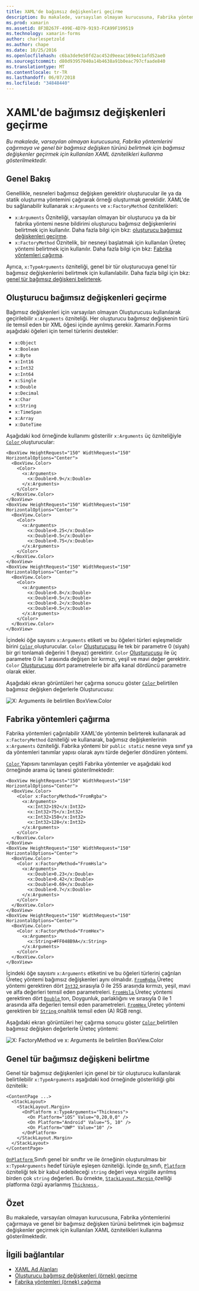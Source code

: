 ```yaml
---
title: XAML'de bağımsız değişkenleri geçirme
description: Bu makalede, varsayılan olmayan kurucusuna, Fabrika yöntemlerini çağırmaya ve genel bir bağımsız değişken türünü belirtmek için bağımsız değişkenler geçirmek için kullanılan XAML öznitelikleri kullanma gösterilmektedir.
ms.prod: xamarin
ms.assetid: 8F3B267F-499E-4D79-9193-FCA99F199519
ms.technology: xamarin-forms
author: charlespetzold
ms.author: chape
ms.date: 10/25/2016
ms.openlocfilehash: c6ba3de9e50fd2ac452d9eeac169e4c1afd52ae0
ms.sourcegitcommit: d80d93957040a14b4638a91b0eac797cfaade840
ms.translationtype: MT
ms.contentlocale: tr-TR
ms.lasthandoff: 06/07/2018
ms.locfileid: "34848440"
---
```

# <a name="passing-arguments-in-xaml"></a>XAML'de bağımsız değişkenleri geçirme

_Bu makalede, varsayılan olmayan kurucusuna, Fabrika yöntemlerini çağırmaya ve genel bir bağımsız değişken türünü belirtmek için bağımsız değişkenler geçirmek için kullanılan XAML öznitelikleri kullanma gösterilmektedir._

## <a name="overview"></a>Genel Bakış

Genellikle, nesneleri bağımsız değişken gerektirir oluşturucular ile ya da statik oluşturma yöntemini çağırarak örneği oluşturmak gereklidir. XAML'de bu sağlanabilir kullanarak `x:Arguments` ve `x:FactoryMethod` öznitelikleri:

- `x:Arguments` Özniteliği, varsayılan olmayan bir oluşturucu ya da bir fabrika yöntemi nesne bildirimi oluşturucu bağımsız değişkenlerini belirtmek için kullanılır. Daha fazla bilgi için bkz: [oluşturucu bağımsız değişkenleri geçirme](#constructor_arguments).
- `x:FactoryMethod` Öznitelik, bir nesneyi başlatmak için kullanılan Üreteç yöntemi belirtmek için kullanılır. Daha fazla bilgi için bkz: [Fabrika yöntemleri çağırma](#factory_methods).

Ayrıca, `x:TypeArguments` özniteliği, genel bir tür oluşturucuya genel tür bağımsız değişkenlerini belirtmek için kullanılabilir. Daha fazla bilgi için bkz: [genel tür bağımsız değişkeni belirterek](#generic_type_arguments).

<a name="constructor_arguments" />

## <a name="passing-constructor-arguments"></a>Oluşturucu bağımsız değişkenleri geçirme

Bağımsız değişkenleri için varsayılan olmayan Oluşturucusu kullanılarak geçirilebilir `x:Arguments` özniteliği. Her oluşturucu bağımsız değişkenin türü ile temsil eden bir XML öğesi içinde ayrılmış gerekir. Xamarin.Forms aşağıdaki öğeleri için temel türlerini destekler:

- `x:Object`
- `x:Boolean`
- `x:Byte`
- `x:Int16`
- `x:Int32`
- `x:Int64`
- `x:Single`
- `x:Double`
- `x:Decimal`
- `x:Char`
- `x:String`
- `x:TimeSpan`
- `x:Array`
- `x:DateTime`

Aşağıdaki kod örneğinde kullanımı gösterilir `x:Arguments` üç özniteliğiyle [ `Color` ](https://developer.xamarin.com/api/type/Xamarin.Forms.Color/) oluşturucular:

```xaml
<BoxView HeightRequest="150" WidthRequest="150" HorizontalOptions="Center">
  <BoxView.Color>
    <Color>
      <x:Arguments>
        <x:Double>0.9</x:Double>
      </x:Arguments>
    </Color>
  </BoxView.Color>
</BoxView>
<BoxView HeightRequest="150" WidthRequest="150" HorizontalOptions="Center">
  <BoxView.Color>
    <Color>
      <x:Arguments>
        <x:Double>0.25</x:Double>
        <x:Double>0.5</x:Double>
        <x:Double>0.75</x:Double>
      </x:Arguments>
    </Color>
  </BoxView.Color>
</BoxView>
<BoxView HeightRequest="150" WidthRequest="150" HorizontalOptions="Center">
  <BoxView.Color>
    <Color>
      <x:Arguments>
        <x:Double>0.8</x:Double>
        <x:Double>0.5</x:Double>
        <x:Double>0.2</x:Double>
        <x:Double>0.5</x:Double>
      </x:Arguments>
    </Color>
  </BoxView.Color>
</BoxView>
```

İçindeki öğe sayısını `x:Arguments` etiketi ve bu öğeleri türleri eşleşmelidir birini [ `Color` ](https://developer.xamarin.com/api/type/Xamarin.Forms.Color/) oluşturucular. `Color` [Oluşturucusu](https://developer.xamarin.com/api/constructor/Xamarin.Forms.Color.Color/p/System.Double/) ile tek bir parametre 0 (siyah) bir gri tonlamalı değerini 1 (beyaz) gerektirir. `Color` [Oluşturucusu](https://developer.xamarin.com/api/constructor/Xamarin.Forms.Color.Color/p/System.Double/System.Double/System.Double/) ile üç parametre 0 ile 1 arasında değişen bir kırmızı, yeşil ve mavi değer gerektirir. `Color` [Oluşturucusu](https://developer.xamarin.com/api/constructor/Xamarin.Forms.Color.Color/p/System.Double/System.Double/System.Double/System.Double/) dört parametrelerle bir alfa kanal dördüncü parametre olarak ekler.

Aşağıdaki ekran görüntüleri her çağırma sonucu göster [ `Color` ](https://developer.xamarin.com/api/type/Xamarin.Forms.Color/) belirtilen bağımsız değişken değerlerle Oluşturucusu:

![](passing-arguments-images/passing-arguments.png "X: Arguments ile belirtilen BoxView.Color")

<a name="factory_methods" />

## <a name="calling-factory-methods"></a>Fabrika yöntemleri çağırma

Fabrika yöntemleri çağırılabilir XAML'de yöntemin belirterek kullanarak ad `x:FactoryMethod` özniteliği ve kullanarak, bağımsız değişkenlerinin `x:Arguments` özniteliği. Fabrika yöntemi bir `public static` nesne veya sınıf ya da yöntemleri tanımlar yapısı olarak aynı türde değerler döndüren yöntemi.

[ `Color` ](https://developer.xamarin.com/api/type/Xamarin.Forms.Color/) Yapısını tanımlayan çeşitli Fabrika yöntemler ve aşağıdaki kod örneğinde arama üç tanesi gösterilmektedir:

```xaml
<BoxView HeightRequest="150" WidthRequest="150" HorizontalOptions="Center">
  <BoxView.Color>
    <Color x:FactoryMethod="FromRgba">
      <x:Arguments>
        <x:Int32>192</x:Int32>
        <x:Int32>75</x:Int32>
        <x:Int32>150</x:Int32>                        
        <x:Int32>128</x:Int32>
      </x:Arguments>
    </Color>
  </BoxView.Color>
</BoxView>
<BoxView HeightRequest="150" WidthRequest="150" HorizontalOptions="Center">
  <BoxView.Color>
    <Color x:FactoryMethod="FromHsla">
      <x:Arguments>
        <x:Double>0.23</x:Double>
        <x:Double>0.42</x:Double>
        <x:Double>0.69</x:Double>
        <x:Double>0.7</x:Double>
      </x:Arguments>
    </Color>
  </BoxView.Color>
</BoxView>
<BoxView HeightRequest="150" WidthRequest="150" HorizontalOptions="Center">
  <BoxView.Color>
    <Color x:FactoryMethod="FromHex">
      <x:Arguments>
        <x:String>#FF048B9A</x:String>
      </x:Arguments>
    </Color>
  </BoxView.Color>
</BoxView>
```

İçindeki öğe sayısını `x:Arguments` etiketini ve bu öğeleri türlerini çağrılan Üreteç yöntemi bağımsız değişkenleri aynı olmalıdır. [ `FromRgba` ](https://developer.xamarin.com/api/member/Xamarin.Forms.Color.FromRgba/p/System.Int32/System.Int32/System.Int32/System.Int32/) Üreteç yöntemi gerektiren dört [ `Int32` ](https://docs.microsoft.com/dotnet/api/system.int32) sırasıyla 0 ile 255 arasında kırmızı, yeşil, mavi ve alfa değerleri temsil eden parametreleri. [ `FromHsla` ](https://developer.xamarin.com/api/member/Xamarin.Forms.Color.FromHsla/p/System.Double/System.Double/System.Double/System.Double/) Üreteç yöntemi gerektiren dört [ `Double` ](https://docs.microsoft.com/dotnet/api/system.double) ton, Doygunluk, parlaklığını ve sırasıyla 0 ile 1 arasında alfa değerleri temsil eden parametreleri. [ `FromHex` ](https://developer.xamarin.com/api/member/Xamarin.Forms.Color.FromHex/p/System.String/) Üreteç yöntemi gerektiren bir [ `String` ](https://docs.microsoft.com/dotnet/api/system.string) onaltılık temsil eden (A) RGB rengi.

Aşağıdaki ekran görüntüleri her çağırma sonucu göster [ `Color` ](https://developer.xamarin.com/api/type/Xamarin.Forms.Color/) belirtilen bağımsız değişken değerlerle Üreteç yöntemi:

![](passing-arguments-images/factory-methods.png "X: FactoryMethod ve x: Arguments ile belirtilen BoxView.Color")

<a name="generic_type_arguments" />

## <a name="specifying-a-generic-type-argument"></a>Genel tür bağımsız değişkeni belirtme

Genel tür bağımsız değişkenleri için genel bir tür oluşturucu kullanılarak belirtilebilir `x:TypeArguments` aşağıdaki kod örneğinde gösterildiği gibi öznitelik:

```xaml
<ContentPage ...>
  <StackLayout>
    <StackLayout.Margin>
      <OnPlatform x:TypeArguments="Thickness">
        <On Platform="iOS" Value="0,20,0,0" />
        <On Platform="Android" Value="5, 10" />
        <On Platform="UWP" Value="10" />
      </OnPlatform>
    </StackLayout.Margin>
  </StackLayout>
</ContentPage>
```

[ `OnPlatform` ](https://developer.xamarin.com/api/type/Xamarin.Forms.OnPlatform%3CT%3E/) Sınıfı genel bir sınıftır ve ile örneğinin oluşturulması bir `x:TypeArguments` hedef türüyle eşleşen özniteliği. İçinde [ `On` ](https://developer.xamarin.com/api/type/Xamarin.Forms.On/) sınıfı, [ `Platform` ](https://developer.xamarin.com/api/property/Xamarin.Forms.On.Platform/) özniteliği tek bir kabul edebileceği `string` değeri veya virgülle ayrılmış birden çok `string` değerleri. Bu örnekte, [ `StackLayout.Margin` ](https://developer.xamarin.com/api/property/Xamarin.Forms.View.Margin/) özelliği platforma özgü ayarlanmış [ `Thickness` ](https://developer.xamarin.com/api/type/Xamarin.Forms.Thickness/).

## <a name="summary"></a>Özet

Bu makalede, varsayılan olmayan kurucusuna, Fabrika yöntemlerini çağırmaya ve genel bir bağımsız değişken türünü belirtmek için bağımsız değişkenler geçirmek için kullanılan XAML öznitelikleri kullanma gösterilmektedir.


## <a name="related-links"></a>İlgili bağlantılar

- [XAML Ad Alanları](~/xamarin-forms/xaml/namespaces.md)
- [Oluşturucu bağımsız değişkenleri (örnek) geçirme](https://developer.xamarin.com/samples/xamarin-forms/xaml/passingconstructorarguments/)
- [Fabrika yöntemleri (örnek) çağırma](https://developer.xamarin.com/samples/xamarin-forms/xaml/callingfactorymethods/)
